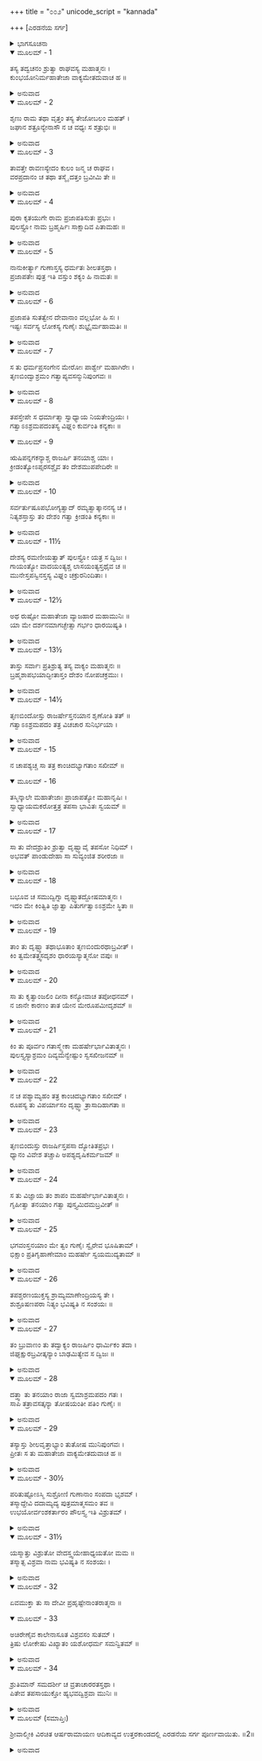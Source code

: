 +++
title = "೦೦೨"
unicode_script = "kannada"

+++
[ಎರಡನೆಯ ಸರ್ಗ]



<details><summary>ಭಾಗಸೂಚನಾ</summary>

ಪುಲಸ್ತ್ಯರ ಗುಣ - ತಪಸ್ಸಿನ ವರ್ಣನೆ, ವಿಶ್ರವಾ ಮುನಿಯ ಉತ್ಪತ್ತಿಯ ಕಥೆಯನ್ನು ಮಹರ್ಷಿ ಅಗಸ್ತ್ಯರು ತಿಳಿಸಿದುದು
</details>

<details open><summary>ಮೂಲಮ್ - 1</summary>

ತಸ್ಯ ತದ್ವಚನಂ ಶ್ರುತ್ವಾ ರಾಘವಸ್ಯ ಮಹಾತ್ಮನಃ ।  
ಕುಂಭಯೋನಿರ್ಮಹಾತೇಜಾ ವಾಕ್ಯಮೇತದುವಾಚ ಹ ॥
</details>

<details><summary>ಅನುವಾದ</summary>

ಮಹಾತ್ಮಾ ರಘುನಾಥನ ಪ್ರಶ್ನೆಯನ್ನು ಕೇಳಿ ಮಹಾತೇಜಸ್ವಿ ಕುಂಭಯೋನಿ ಅಗಸ್ತ್ಯರು ಹೀಗೆ ನುಡಿದರು.॥1॥
</details>

<details open><summary>ಮೂಲಮ್ - 2</summary>

ಶೃಣು ರಾಮ ತಥಾ ವೃತ್ತಂ ತಸ್ಯ ತೇಜೋಬಲಂ ಮಹತ್ ।  
ಜಘಾನ ಶತ್ರೂನ್ಯೇನಾಸೌ ನ ಚ ವಧ್ಯಃ ಸ ಶತ್ರುಭಿಃ ॥
</details>

<details><summary>ಅನುವಾದ</summary>

ಶ್ರೀರಾಮ! ಇಂದ್ರಜಿತುವಿನ ಮಹಾಬಲ ಮತ್ತು ತೇಜದ ಕುರಿತು ನಡೆದ ವೃತ್ತಾಂತವನ್ನು ಹೇಳುವೆನು ಕೇಳು. ಯಾವ ಬಲದಿಂದ ಅವನು ಶತ್ರುಗಳನ್ನು ಕೊಲ್ಲುತ್ತಿದ್ದನೋ, ಆದರೆ ತಾನು ಯಾವುದೇ ಶತ್ರುವಿನಿಂದ ಸೋಲುತ್ತಿರಲಿಲ್ಲವೋ ಅದರ ಪರಿಚಯ ಮಾಡಿಸುತ್ತೇನೆ.॥2॥
</details>

<details open><summary>ಮೂಲಮ್ - 3</summary>

ತಾವತ್ತೇ ರಾವಣಸ್ಯೇದಂ ಕುಲಂ ಜನ್ಮ ಚ ರಾಘವ ।  
ವರಪ್ರದಾನಂ ಚ ತಥಾ ತಸ್ಮೈ ದತ್ತಂ ಬ್ರವೀಮಿ ತೇ ॥
</details>

<details><summary>ಅನುವಾದ</summary>

ರಘುನಂದನ! ಈ ಪ್ರಸ್ತುತ ವಿಷಯವನ್ನು ವರ್ಣಿಸುವ ಮೊದಲು, ರಾವಣನ ಕುಲ, ಜನ್ಮ, ವರಪ್ರಾಪ್ತಿ ಇತ್ಯಾದಿ ಪ್ರಸಂಗಗಳನ್ನು ನಿನಗೆ ತಿಳಿಸುತ್ತೇನೆ.॥3॥
</details>

<details open><summary>ಮೂಲಮ್ - 4</summary>

ಪುರಾ ಕೃತಯುಗೇ ರಾಮ ಪ್ರಜಾಪತಿಸುತಃ ಪ್ರಭುಃ ।  
ಪುಲಸ್ತ್ಯೋ ನಾಮ ಬ್ರಹ್ಮರ್ಷಿಃ ಸಾಕ್ಷಾದಿವ ಪಿತಾಮಹಃ ॥
</details>

<details><summary>ಅನುವಾದ</summary>

ಶ್ರೀರಾಮ! ಹಿಂದೆ ಕೃತಯುಗ ದಲ್ಲಿ ಪ್ರಜಾಪತಿ ಬ್ರಹ್ಮದೇವರಿಗೆ ಬ್ರಹ್ಮರ್ಷಿ ಪುಲಸ್ತ್ಯನೆಂಬ ಪ್ರಸಿದ್ಧ ಪುತ್ರನು ಹುಟ್ಟಿದನು. ಅವನು ಸಾಕ್ಷಾತ್ ಬ್ರಹ್ಮ ದೇವರಂತೆ ತೇಜಸ್ವಿಯಾಗಿದ್ದನು.॥4॥
</details>

<details open><summary>ಮೂಲಮ್ - 5</summary>

ನಾನುಕೀರ್ತ್ಯಾ ಗುಣಾಸ್ತಸ್ಯ ಧರ್ಮತಃ ಶೀಲತಸ್ತಥಾ ।  
ಪ್ರಜಾಪತೇಃ ಪುತ್ರ ಇತಿ ವಸ್ತುಂ ಶಕ್ಯಂ ಹಿ ನಾಮತಃ ॥
</details>

<details><summary>ಅನುವಾದ</summary>

ಅವನ ಗುಣ, ಧರ್ಮ, ಶೀಲಗಳನ್ನು ಪೂರ್ಣವಾಗಿ ಯಾರೂ ವರ್ಣಿಸ ಲಾರರು. ಅವನು ಪ್ರಜಾಪತಿಯ ಪುತ್ರನಾಗಿದ್ದನು ಇಷ್ಟು ಪರಿಚಯ ಸಾಕು.॥5॥
</details>

<details open><summary>ಮೂಲಮ್ - 6</summary>

ಪ್ರಜಾಪತಿ ಸುತತ್ವೇನ ದೇವಾನಾಂ ವಲ್ಲಭೋ ಹಿ ಸಃ ।  
ಇಷ್ಟಃ ಸರ್ವಸ್ಯ ಲೋಕಸ್ಯ ಗುಣೈಃ ಶುಭ್ರೈರ್ಮಹಾಮತಿಃ ॥
</details>

<details><summary>ಅನುವಾದ</summary>

ಪ್ರಜಾಪತಿಯ ಪುತ್ರನಾದ್ದರಿಂದ ದೇವತೆಗಳು ಅವನನ್ನು ಪ್ರೀತಿಸುತ್ತಿದ್ದರು. ಅವನು ಬಹಳ ಬುದ್ಧಿವಂತ ಮತ್ತು ಉಜ್ವಲ ಗುಣಗಳಿಂದಾಗಿ ಎಲ್ಲ ಜನರಿಗೆ ಪ್ರಿಯನಾಗಿದ್ದನು.॥6॥
</details>

<details open><summary>ಮೂಲಮ್ - 7</summary>

ಸ ತು ಧರ್ಮಪ್ರಸಂಗೇನ ಮೇರೋಃ ಪಾರ್ಶ್ವೇ ಮಹಾಗಿರೇಃ ।  
ತೃಣಬಿಂದ್ವಾಶ್ರಮಂ ಗತ್ವಾಪ್ಯವಸನ್ಮುನಿಪುಂಗವಃ ॥
</details>

<details><summary>ಅನುವಾದ</summary>

ಒಮ್ಮೆ ಮುನಿವರ ಪುಲಸ್ತ್ಯರು ಧರ್ಮಾಚರಣ ಪ್ರಸಂಗದಿಂದ ಮಹಾಗಿರಿ ಮೇರುವಿನ ಬಳಿ ರಾಜರ್ಷಿ ತೃಣಬಿಂದುವಿನ ಆಶ್ರಮಕ್ಕೆ ಹೋಗಿ ಅಲ್ಲೇ ಇರತೊಡಗಿದರು.॥7॥
</details>

<details open><summary>ಮೂಲಮ್ - 8</summary>

ತಪಸ್ತೇಪೇ ಸ ಧರ್ಮಾತ್ಮಾ ಸ್ವಾಧ್ಯಾಯ ನಿಯತೇಂದ್ರಿಯಃ ।  
ಗತ್ವಾಽಽಶ್ರಮಪದಂತಸ್ಯ ವಿಘ್ನಂ ಕುರ್ವಂತಿ ಕನ್ಯಕಾಃ ॥
</details>

<details open><summary>ಮೂಲಮ್ - 9</summary>

ಋಷಿಪನ್ನಗಕನ್ಯಾಶ್ಚ ರಾಜರ್ಷಿ ತನಯಾಶ್ಚ ಯಾಃ ।  
ಕ್ರೀಡಂತ್ಯೋಽಪ್ಸರಸಶ್ಚೈವ ತಂ ದೇಶಮುಪಪೇದಿರೇ ॥
</details>

<details><summary>ಅನುವಾದ</summary>

ಅವರ ಮನಸ್ಸು ಸದಾ ಧರ್ಮದಲ್ಲೇ ತೊಡಗಿರುತ್ತಿತ್ತು. ಇಂದ್ರಿಯಗಳನ್ನು ಸಂಯಮದಲ್ಲಿರಿಸಿ ಕೊಂಡು ಪ್ರತಿದಿನ ವೇದಾಧ್ಯಯನ ಮಾಡುತ್ತಾ ತಪಸ್ಸಿನಲ್ಲೇ ಇರುತ್ತಿದ್ದರು. ಆದರೆ ಕೆಲವು ಕನ್ಯೆಯರು ಅವರ ಆಶ್ರಮಕ್ಕೆ ಹೋಗಿ ಅವರ ತಪಸ್ಸಿನಲ್ಲಿ ವಿಘ್ನವನ್ನೊಡ್ಡಲು ಪ್ರಾರಂಭಿಸಿದರು. ಋಷಿಗಳ, ನಾಗರ, ರಾಜರ್ಷಿಗಳ ಕನ್ಯೆಯರು ಹಾಗೂ ಅಪ್ಸರೆಯರೂ ಕೂಡ ಕ್ರೀಡಿಸುತ್ತಾ ಅವರ ಆಶ್ರಮಕ್ಕೆ ಬಂದು ಹೋಗುತ್ತಿದ್ದರು.॥8-9॥
</details>

<details open><summary>ಮೂಲಮ್ - 10</summary>

ಸರ್ವರ್ತುಷೂಪಭೋಗ್ಯತ್ವಾದ್  ರಮ್ಯತ್ವಾತ್ಕಾನನಸ್ಯ ಚ ।  
ನಿತ್ಯಶಸ್ತಾಸ್ತು ತಂ ದೇಶಂ ಗತ್ವಾ ಕ್ರೀಡಂತಿ ಕನ್ಯಕಾಃ ॥
</details>

<details><summary>ಅನುವಾದ</summary>

ಅಲ್ಲಿಯ ವನವು ಎಲ್ಲ ಋತುಗಳಲ್ಲಿ ಉಪಭೋಗಕ್ಕೆ ಯೋಗ್ಯವಾಗಿದ್ದು, ರಮಣೀಯವಾಗಿತ್ತು. ಅದಕ್ಕಾಗಿ ಕನ್ಯೆಯರು ಪ್ರತಿದಿನ ಆ ಪ್ರದೇಶಕ್ಕೆ ಹೋಗಿ ಬಗೆ-ಬಗೆಯಾಗಿ ಕ್ರೀಡಿಸುತ್ತಿದ್ದರು.॥10॥
</details>

<details open><summary>ಮೂಲಮ್ - 11½</summary>

ದೇಶಸ್ಯ ರಮಣೀಯತ್ವಾತ್ ಪುಲಸ್ತ್ಯೋ ಯತ್ರ ಸ ದ್ವಿಜಃ ।  
ಗಾಯಂತ್ಯೋ ವಾದಯಂತ್ಯಶ್ಚ ಲಾಸಯಂತ್ಯಸ್ತಥೈವ ಚ ॥  
ಮುನೇಸ್ತಪಸ್ವಿನಸ್ತಸ್ಯ ವಿಘ್ನಂ ಚಕ್ರುರನಿಂದಿತಾಃ ।
</details>

<details><summary>ಅನುವಾದ</summary>

ಬ್ರಹ್ಮರ್ಷಿ ಪುಲಸ್ತ್ಯರು ಇರುವ ಸ್ಥಾನವಾದರೋ ಇನ್ನೂ ರಮಣೀಯ ವಾಗಿತ್ತು; ಇದಕ್ಕಾಗಿ ಆ ಸತೀ-ಸಾಧ್ವೀ ಕನ್ಯೆಯರು ಪ್ರತಿದಿನ ಅಲ್ಲಿಗೆ ಬಂದು ಹಾಡುತ್ತಾ, ನುಡಿಸುತ್ತಾ, ನರ್ತಿಸುತ್ತಿದ್ದರು. ಈ ಪ್ರಕಾರ ಅವರು ತಪಸ್ವೀ ಮುನಿಯ ತಪಸ್ಸಿನಲ್ಲಿ ವಿಘ್ನವನ್ನು ತಂದೊಡ್ಡುತ್ತಿದ್ದರು.॥11½॥
</details>

<details open><summary>ಮೂಲಮ್ - 12½</summary>

ಅಥ ರುಷ್ಟೋ ಮಹಾತೇಜಾ ವ್ಯಾಜಹಾರ ಮಹಾಮುನಿಃ ॥  
ಯಾ ಮೇ ದರ್ಶನಮಾಗಚ್ಛೇತ್ಸಾ ಗರ್ಭಂ ಧಾರಯಿಷ್ಯತಿ ।
</details>

<details><summary>ಅನುವಾದ</summary>

ಇದರಿಂದ ಆ ಮಹಾತೇಜಸ್ವೀ ಮಹಾಮುನಿ ಪುಲಸ್ತ್ಯರು ಸಿಟ್ಟುಗೊಂಡು - ‘ನಾಳೆಯಿಂದ ಇಲ್ಲಿ ಯಾರಾದರೂ ಕನ್ಯೆಯು ನನ್ನ ಕಣ್ಣಿಗೆ ಬಿದ್ದರೆ ಅವಳು ನಿಶ್ಚಯವಾಗಿ ಗರ್ಭಿಣಿಯಾಗುವಳು’ ಎಂದು ಶಪಿಸಿದರು.॥12½॥
</details>

<details open><summary>ಮೂಲಮ್ - 13½</summary>

ತಾಸ್ತು ಸರ್ವಾಃ ಪ್ರತಿಶ್ರುತ್ಯ ತಸ್ಯ ವಾಕ್ಯಂ ಮಹಾತ್ಮನಃ ॥  
ಬ್ರಹ್ಮಶಾಪಭಯಾದ್ಭೀತಾಸ್ತಂ ದೇಶಂ ನೋಪಚಕ್ರಮುಃ ।
</details>

<details><summary>ಅನುವಾದ</summary>

ಆ ಮಹಾತ್ಮರ ಈ ಮಾತನ್ನು ಕೇಳಿ ಅವರೆಲ್ಲ ಕನ್ಯೆಯರು ಬ್ರಹ್ಮಶಾಪದ ಭಯದಿಂದ ಹೆದರಿ ಅಲ್ಲಿಗೆ ಬಂದುಹೋಗುವುದನ್ನು ಬಿಟ್ಟುಬಿಟ್ಟರು.॥13½॥
</details>

<details open><summary>ಮೂಲಮ್ - 14½</summary>

ತೃಣಬಿಂದೋಸ್ತು ರಾಜರ್ಷೇಸ್ತನಯಾನ ಶೃಣೋತಿ ತತ್ ॥  
ಗತ್ವಾಽಽಶ್ರಮಪದಂ ತತ್ರ ವಿಚಚಾರ ಸುನಿರ್ಭಯಾ ।
</details>

<details><summary>ಅನುವಾದ</summary>

ಆದರೆ ರಾಜರ್ಷಿ ತೃಣಬಿಂದುವಿನ ಕನ್ಯೆಯು ಈ ಶಾಪವನ್ನು ಕೇಳಿರಲಿಲ್ಲ. ಅದರಿಂದ ಅವಳು ಮರುದಿನವೂ ಆಶ್ರಮಕ್ಕೆ ಬಂದು ನಿರಾತಂಕವಾಗಿ ವಿಚರಿಸ ತೊಡಗಿದಳು.॥14½॥
</details>

<details open><summary>ಮೂಲಮ್ - 15</summary>

ನ ಚಾಪಶ್ಯಚ್ಚ ಸಾ ತತ್ರ ಕಾಂಚಿದಭ್ಯಾಗತಾಂ ಸಖೀಮ್ ॥
</details>

<details open><summary>ಮೂಲಮ್ - 16</summary>

ತಸ್ಮಿನ್ಕಾಲೇ ಮಹಾತೇಜಾಃ ಪ್ರಾಜಾಪತ್ಯೋ ಮಹಾನೃಷಿಃ ।  
ಸ್ವಾಧ್ಯಾಯಮಕರೋತ್ತತ್ರ ತಪಸಾ ಭಾವಿತಃ ಸ್ವಯಮ್ ॥
</details>

<details><summary>ಅನುವಾದ</summary>

ಅಲ್ಲಿ ಅವಳು ಯಾರೇ ತನ್ನ ಸಖಿಯರನ್ನು ನೋಡಲಿಲ್ಲ. ಆಗ ಪ್ರಜಾಪತಿ ಪುತ್ರ ಮಹಾ ತೇಜಸ್ವೀ ಮಹರ್ಷಿ ಪುಲಸ್ತ್ಯರು ತನ್ನ ತಪಸ್ಸಿನಿಂದ ಪ್ರಕಾಶಿತನಾಗಿ ವೇದಾಧ್ಯಯನ ಮಾಡುತ್ತಿದ್ದರು.॥15-16॥
</details>

<details open><summary>ಮೂಲಮ್ - 17</summary>

ಸಾ ತು ವೇದಶ್ರುತಿಂ ಶ್ರುತ್ವಾ ದೃಷ್ಟ್ವಾವೈ ತಪಸೋ ನಿಧಿಮ್ ।  
ಅಭವತ್ ಪಾಂಡುದೇಹಾ ಸಾ ಸುವ್ಯಂಜಿತ ಶರೀರಜಾ ॥
</details>

<details><summary>ಅನುವಾದ</summary>

ವೇದಾಧ್ಯಯನವನ್ನು ಕೇಳಿ ಆ ಕನ್ಯೆಯು ಆಕಡೆ ಹೋಗಿ, ತಪೋನಿಧಿ ಪುಲಸ್ತ್ಯರ ದರ್ಶನ ಮಾಡಿದಳು. ಮಹರ್ಷಿಯ ದೃಷ್ಟಿ ಬೀಳುತ್ತಲೇ ಆಕೆಯ ಶರೀರ ಬಿಳಿಚಿಕೊಂಡು ಗರ್ಭದ ಚಿಹ್ನೆಗಳು ಪ್ರಕಟಗೊಂಡವು.॥17॥
</details>

<details open><summary>ಮೂಲಮ್ - 18</summary>

ಬಭೂವ ಚ ಸಮುದ್ವಿಗ್ನಾ ದೃಷ್ಟ್ವಾತದ್ದೋಷಮಾತ್ಮನಃ ।  
ಇದಂ ಮೇ ಕಿಂತ್ವಿತಿ ಜ್ಞಾತ್ವಾ ಪಿತುರ್ಗತ್ವಾಽಽಶ್ರಮೇ ಸ್ಥಿತಾ ॥
</details>

<details><summary>ಅನುವಾದ</summary>

ತನ್ನ ಶರೀರದಲ್ಲಿ ಈ ದೋಷವನ್ನು ನೋಡಿ ಅವಳು ಗಾಬರಿಗೊಂಡಳು. ‘ನನಗೆ ಹೀಗೇಕಾಯಿತು’ ಎಂದು ಚಿಂತಿಸುತ್ತಾ ತಂದೆಯ ಆಶ್ರಮಕ್ಕೆ ಹೋಗಿ ನಿಂತುಕೊಂಡಳು.॥18॥
</details>

<details open><summary>ಮೂಲಮ್ - 19</summary>

ತಾಂ ತು ದೃಷ್ಟ್ವಾ ತಥಾಭೂತಾಂ ತೃಣಬಿಂದುರಥಾಬ್ರವೀತ್ ।  
ಕಿಂ ತ್ವಮೇತತ್ತ್ವಸದೃಶಂ ಧಾರಯಸ್ಯಾತ್ಮನೋ ವಪುಃ ॥
</details>

<details><summary>ಅನುವಾದ</summary>

ಆ ಸ್ಥಿತಿಯಲ್ಲಿ ತನ್ನ ಮಗಳನ್ನು ನೋಡಿ ತೃಣಬಿಂದು ಕೇಳಿದರು - ‘ನಿನ್ನ ಶರೀರದ ಸ್ಥಿತಿ ಹೀಗೇ ಕಾಯಿತು? ಈ ರೂಪದಲ್ಲಿ ಶರೀರವನ್ನು ಧರಿಸಿದುದು ನಿನಗೆ ಸರ್ವಥಾ ಆಯೋಗ್ಯ ಮತ್ತು ಅನುಚಿತವಾಗಿದೆ’.॥19॥
</details>

<details open><summary>ಮೂಲಮ್ - 20</summary>

ಸಾ ತು ಕೃತ್ವಾಂಜಲಿಂ ದೀನಾ ಕನ್ಯೋವಾಚ ತಪೋಧನಮ್ ।  
ನ ಜಾನೇ ಕಾರಣಂ ತಾತ ಯೇನ ಮೇರೂಪಮೀದೃಶಮ್ ॥
</details>

<details><summary>ಅನುವಾದ</summary>

ಆ ಬಡಪಾಯಿ ಕನ್ಯೆಯು ಕೈಮುಗಿದು ತಪೋಧನ ತಂದೆಯಲ್ಲಿ ಹೇಳಿದಳು - ಅಪ್ಪಾ! ಯಾವುದರಿಂದ ನನ್ನ ರೂಪ ಹೀಗಾಗಿದೆ ಎಂಬುದರ ಕಾರಣವನ್ನು ನಾನು ತಿಳಿಯೆ.॥20॥
</details>

<details open><summary>ಮೂಲಮ್ - 21</summary>

ಕಿಂ ತು ಪೂರ್ವಂ ಗತಾಸ್ಮ್ಯೇಕಾ ಮಹರ್ಷೇರ್ಭಾವಿತಾತ್ಮನಃ ।  
ಪುಲಸ್ತ್ಯಸ್ಯಾಶ್ರಮಂ ದಿವ್ಯಮನ್ವೇಷ್ಟುಂ ಸ್ವಸಖೀಜನಮ್ ॥
</details>

<details><summary>ಅನುವಾದ</summary>

ಈಗ ಸ್ವಲ್ಪ ಹೊತ್ತು ಮೊದಲು ನಾನು ಪವಿತ್ರ ಅಂತಃಕರಣವುಳ್ಳ ಮಹರ್ಷಿ ಪುಲಸ್ತ್ಯರ ದಿವ್ಯ ಆಶ್ರಮಕ್ಕೆ ತನ್ನ ಸಖಿಯರನ್ನು ಹುಡುಕಿಕೊಂಡು ಒಬ್ಬಳೇ ಹೋಗಿದ್ದೆ.॥21॥
</details>

<details open><summary>ಮೂಲಮ್ - 22</summary>

ನ ಚ ಪಶ್ಯಾಮ್ಯಹಂ ತತ್ರ ಕಾಂಚಿದಭ್ಯಾಗತಾಂ ಸಖೀಮ್ ।  
ರೂಪಸ್ಯ ತು ವಿಪರ್ಯಾಸಂ ದೃಷ್ಟ್ವಾ ತ್ರಾಸಾದಿಹಾಗತಾ ॥
</details>

<details><summary>ಅನುವಾದ</summary>

ಅಲ್ಲಿ ನೋಡಿದರೆ ಯಾವ ಸಖಿಯರೂ ಇರಲಿಲ್ಲ. ಜೊತೆಗೆ ನನ್ನ ರೂಪವು ಮೊದಲಿಗಿಂತ ವಿಪರೀತ ಸ್ಥಿತಿಗೆ ಬಂತು. ಇದೆಲ್ಲ ನೋಡಿ ನಾನು ಭಯಗೊಂಡು ಇಲ್ಲಿಗೆ ಬಂದಿರುವೆನು.॥22॥
</details>

<details open><summary>ಮೂಲಮ್ - 23</summary>

ತೃಣಬಿಂದುಸ್ತು ರಾಜರ್ಷಿಸ್ತಪಸಾ ದ್ಯೋತಿತಪ್ರಭಃ ।  
ಧ್ಯಾನಂ ವಿವೇಶ ತಚ್ಚಾಪಿ ಅಪಶ್ಯದೃಷಿಕರ್ಮಜಮ್ ॥
</details>

<details><summary>ಅನುವಾದ</summary>

ರಾಜರ್ಷಿ ತೃಣಬಿಂದು ತನ್ನ ತಪಸ್ಸಿನಿಂದ ಪ್ರಕಾಶಿಸುತ್ತಿದ್ದರು. ಅವರು ಧ್ಯಾನದಲ್ಲಿ - ಇದೆಲ್ಲವೂ ಮಹರ್ಷಿ ಪುಲಸ್ತ್ಯರಿಂದಲೇ ಆದುದು ಎಂದು ಅರಿತುಕೊಂಡರು.॥23॥
</details>

<details open><summary>ಮೂಲಮ್ - 24</summary>

ಸ ತು ವಿಜ್ಞಾಯ ತಂ ಶಾಪಂ ಮಹರ್ಷೇರ್ಭಾವಿತಾತ್ಮನಃ ।  
ಗೃಹೀತ್ವಾ ತನಯಾಂ ಗತ್ವಾ ಪುಸ್ತ್ಯಮಿದಮಬ್ರವೀತ್ ॥
</details>

<details><summary>ಅನುವಾದ</summary>

ಆ ಪವಿತ್ರಾತ್ಮಾ ಮಹರ್ಷಿಯ ಶಾಪವನ್ನು ತಿಳಿದು ತನ್ನ ಮಗಳೊಂದಿಗೆ ಪುಲಸ್ತ್ಯರ ಬಳಿಗೆ ಹೋಗಿ ಇಂತೆಂದರು.॥24॥
</details>

<details open><summary>ಮೂಲಮ್ - 25</summary>

ಭಗವಂಸ್ತನಯಾಂ ಮೇ ತ್ವಂ ಗುಣೈಃ ಸ್ವೈರೇವ ಭೂಷಿತಾಮ್ ।  
ಭಿಕ್ಷಾಂ ಪ್ರತಿಗೃಹಾಣೇಮಾಂ ಮಹರ್ಷೇ ಸ್ವಯಮುದ್ಯತಾಮ್ ॥
</details>

<details><summary>ಅನುವಾದ</summary>

ಪೂಜ್ಯರೇ! ನನ್ನ ಈ ಕನ್ಯೆಯು ತನ್ನ ಗುಣಗಳಿಂದ ವಿಭೂಷಿತಳಾಗಿದ್ದಾಳೆ. ಮಹರ್ಷಿಗಳೇ! ತಾವು ಈಕೆಯನ್ನು ತಾನಾಗಿ ದೊರೆತ ಭಿಕ್ಷೆ ಎಂದು ತಿಳಿದು ಸ್ವೀಕರಿಸಿರಿ.॥25॥
</details>

<details open><summary>ಮೂಲಮ್ - 26</summary>

ತಪಶ್ಚರಣಯುಕ್ತಸ್ಯ ಶ್ರಾಮ್ಯಮಾಣೇಂದ್ರಿಯಸ್ಯ ತೇ ।  
ಶುಶ್ರೂಷಣಪರಾ ನಿತ್ಯಂ ಭವಿಷ್ಯತಿ ನ ಸಂಶಯಃ ॥
</details>

<details><summary>ಅನುವಾದ</summary>

ನೀವು ತಪಸ್ಸಿನಲ್ಲಿ ತೊಡಗಿದ್ದರಿಂದ ಬಳಲಿದ್ದೀರಿ, ಆದ್ದರಿಂದ ಇವಳು ಸದಾ ನಿಮ್ಮ ಜೊತೆಗೆ ಇದ್ದು, ನಿಮ್ಮ ಸೇವೆ-ಶುಶ್ರೂಷೆ ಮಾಡುವಳು ಇದರಲ್ಲಿ ಸಂಶಯವೇ ಇಲ್ಲ.॥26॥
</details>

<details open><summary>ಮೂಲಮ್ - 27</summary>

ತಂ ಬ್ರುವಾಣಂ ತು ತದ್ವಾಕ್ಯಂ ರಾಜರ್ಷಿಂ ಧಾರ್ಮಿಕಂ ತದಾ ।  
ಜಿಘೃಕ್ಷುರಬ್ರವೀತ್ಕನ್ಯಾಂ ಬಾಢಮಿತ್ಯೇವ ಸ ದ್ವಿಜಃ ॥
</details>

<details><summary>ಅನುವಾದ</summary>

ಹೀಗೆ ಹೇಳುತ್ತಿರುವ ಆ ಧರ್ಮಾತ್ಮಾ ರಾಜರ್ಷಿಯನ್ನು ನೋಡಿ, ಅವರ ಕನ್ಯೆಯನ್ನು ಗ್ರಹಣಮಾಡುವ ಇಚ್ಛೆಯಿಂದ ಅವರಲ್ಲಿ ‘ಸರಿ, ಹಾಗೇ ಆಗಲಿ’ ಎಂದು ಹೇಳಿದರು.॥27॥
</details>

<details open><summary>ಮೂಲಮ್ - 28</summary>

ದತ್ತ್ವಾ ತು ತನಯಾಂ ರಾಜಾ ಸ್ವಮಾಶ್ರಮಪದಂ ಗತಃ ।  
ಸಾಪಿ ತತ್ರಾವಸತ್ಕನ್ಯಾ ತೋಷಯಂತೀ ಪತಿಂ ಗುಣೈಃ ॥
</details>

<details><summary>ಅನುವಾದ</summary>

ಆಗ ಮಹರ್ಷಿಗೆ ತನ್ನ ಕನ್ಯೆಯನ್ನು ಒಪ್ಪಿಸಿ ರಾಜರ್ಷಿ ತೃಣಬಿಂದು ತಮ್ಮ ಆಶ್ರಮಕ್ಕೆ ಮರಳಿದರು. ಆ ಕನ್ಯೆಯು ತನ್ನ ಗುಣಗಳಿಂದ ಪತಿಯನ್ನು ಸಂತೋಷಪಡಿಸುತ್ತಾ ಅಲ್ಲೇ ಇರತೊಡಗಿದಳು.॥28॥
</details>

<details open><summary>ಮೂಲಮ್ - 29</summary>

ತಸ್ಯಾಸ್ತು ಶೀಲವೃತ್ತಾಭ್ಯಾಂ ತುತೋಷ ಮುನಿಪುಂಗವಃ ।  
ಪ್ರೀತಃ ಸ ತು ಮಹಾತೇಜಾ ವಾಕ್ಯಮೇತದುವಾಚ ಹ ॥
</details>

<details><summary>ಅನುವಾದ</summary>

ಅಕೆಯ ಶೀಲ-ಸದಾಚಾರದಿಂದ ಆ ಮಹಾತೇಜಸ್ವೀ ಮುನಿಶ್ರೇಷ್ಠ ಪುಲಸ್ತ್ಯರು ಬಹಳ ಸಂತುಷ್ಟರಾಗಿ ಸಂತೋಷದಿಂದ ಹೀಗೆ ನುಡಿದರು.॥29॥
</details>

<details open><summary>ಮೂಲಮ್ - 30½</summary>

ಪರಿತುಷ್ಟೋಽಸ್ಮಿ ಸುಶ್ರೋಣಿ ಗುಣಾನಾಂ ಸಂಪದಾ ಭೃಶಮ್ ।  
ತಸ್ಮಾದ್ದೇವಿ ದದಾಮ್ಯದ್ಯ ಪುತ್ರಮಾತ್ಮಸಮಂ ತವ ॥  
ಉಭಯೋರ್ವಂಶಕರ್ತಾರಂ ಪೌಲಸ್ತ್ಯ ಇತಿ ವಿಶ್ರುತಮ್ ।
</details>

<details><summary>ಅನುವಾದ</summary>

ಸುಂದರಿ! ನಾನು ನಿನ್ನ ಸದ್ಗುಣಗಳಿಂದ ಅತ್ಯಂತ ಪ್ರಸನ್ನನಾಗಿದ್ದೇನೆ. ದೇವಿ! ಅದಕ್ಕಾಗಿ ಇಂದು ನಾನು ನಿನಗೆ ನನ್ನಂತಹ ಪುತ್ರನನ್ನು ಕರುಣಿಸುವೆನು. ಅವನು ಉಭಯಕುಲದ ಗೌರವ ಹೆಚ್ಚಿಸಿ ಪೌಲಸ್ತ್ಯ ಎಂದು ವಿಖ್ಯಾತನಾಗುವನು.॥30½॥
</details>

<details open><summary>ಮೂಲಮ್ - 31½</summary>

ಯಸ್ಮಾತ್ತು ವಿಶ್ರುತೋ ವೇದಸ್ತ್ವಯೇಹಾಧ್ಯಯತೋ ಮಮ ॥  
ತಸ್ಮಾತ್ಸ ವಿಶ್ರವಾ ನಾಮ ಭವಿಷ್ಯತಿ ನ ಸಂಶಯಃ ।
</details>

<details><summary>ಅನುವಾದ</summary>

ದೇವಿ! ನಾನು ಇಲ್ಲಿ ವೇದಾಧ್ಯಯನ ಮಾಡುವಾಗ ನೀನು ಅದನ್ನು ವಿಶೇಷವಾಗಿ ಕೇಳಿದ್ದೆ, ಆದ್ದರಿಂದ ನಿನ್ನ ಪುತ್ರನು ವಿಶ್ರವಣ ಎಂದು ಪ್ರಸಿದ್ಧನಾಗುವನು; ಇದರಲ್ಲಿ ಸಂಶಯವಿಲ್ಲ.॥31½॥
</details>

<details open><summary>ಮೂಲಮ್ - 32</summary>

ಏವಮುಕ್ತಾ ತು ಸಾ ದೇವೀ ಪ್ರಹೃಷ್ಟೇನಾಂತರಾತ್ಮನಾ ॥
</details>

<details open><summary>ಮೂಲಮ್ - 33</summary>

ಅಚಿರೇಣೈವ ಕಾಲೇನಾಸೂತ ವಿಶ್ರವಸಂ ಸುತಮ್ ।  
ತ್ರಿಷು ಲೋಕೇಷು ವಿಖ್ಯಾತಂ ಯಶೋಧರ್ಮ ಸಮನ್ವಿತಮ್ ॥
</details>

<details><summary>ಅನುವಾದ</summary>

ಪತಿಯು ಪ್ರಸನ್ನಚಿತ್ತದಿಂದ ಹೀಗೆ ಹೇಳಿದಾಗ ಆ ದೇವಿಯು ಕೆಲವೇ ದಿನಗಳಲ್ಲಿ ವಿಶ್ರವಾ ಎಂಬ ಪುತ್ರನಿಗೆ ಜನ್ಮ ನೀಡಿದಳು. ಅವನು ಧರ್ಮ-ಯಶ ಸಂಪನ್ನನಾಗಿ ಮೂರು ಲೋಕಗಳಲ್ಲಿ ಖ್ಯಾತನಾದನು.॥32-33॥
</details>

<details open><summary>ಮೂಲಮ್ - 34</summary>

ಶ್ರುತಿಮಾನ್ ಸಮದರ್ಶೀ ಚ ವ್ರತಾಚಾರರತಸ್ತಥಾ ।  
ಪಿತೇವ ತಪಸಾಯುಕ್ತೋ ಹ್ಯಭವದ್ವಿಶ್ರವಾ ಮುನಿಃ ॥
</details>

<details><summary>ಅನುವಾದ</summary>

ವಿಶ್ರವಾ ಮುನಿಯು ವೇದವಿದ್ವಾಂಸನೂ, ಸಮದರ್ಶಿಯೂ, ವ್ರತಾಚರಣೆಯನ್ನು ಪಾಲಿಸುವವನೂ, ತಂದೆಯಂತೆ ತಪಸ್ವಿಯೂ ಆಗಿದ್ದನು.॥34॥
</details>

<details open><summary>ಮೂಲಮ್ (ಸಮಾಪ್ತಿಃ)</summary>

ಶ್ರೀವಾಲ್ಮೀಕಿ ವಿರಚಿತ ಆರ್ಷರಾಮಾಯಣ ಆದಿಕಾವ್ಯದ ಉತ್ತರಕಾಂಡದಲ್ಲಿ ಎರಡನೆಯ ಸರ್ಗ ಪೂರ್ಣವಾಯಿತು. ॥2॥
</details>

<details><summary>ಅನುವಾದ</summary>


</details>
